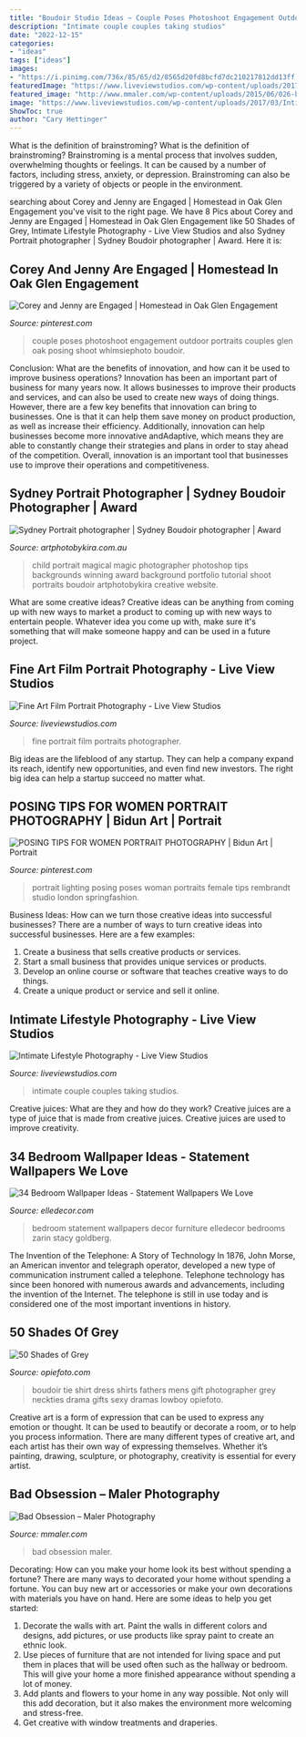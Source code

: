 ```yaml
---
title: "Boudoir Studio Ideas ~ Couple Poses Photoshoot Engagement Outdoor Portraits Couples Glen Oak Posing Shoot Whimsiephoto Boudoir"
description: "Intimate couple couples taking studios"
date: "2022-12-15"
categories:
- "ideas"
tags: ["ideas"]
images:
- "https://i.pinimg.com/736x/85/65/d2/8565d20fd8bcfd7dc210217812dd13ff.jpg"
featuredImage: "https://www.liveviewstudios.com/wp-content/uploads/2017/03/Intimate-Couple-Photography_0013.jpg"
featured_image: "http://www.mmaler.com/wp-content/uploads/2015/06/026-boudoir-sessions-branford-ct-maler-photography-bad-obsession.jpg"
image: "https://www.liveviewstudios.com/wp-content/uploads/2017/03/Intimate-Couple-Photography_0013.jpg"
ShowToc: true
author: "Cary Hettinger"
---
```



What is the definition of brainstroming?
What is the definition of brainstroming? Brainstroming is a mental process that involves sudden, overwhelming thoughts or feelings. It can be caused by a number of factors, including stress, anxiety, or depression. Brainstroming can also be triggered by a variety of objects or people in the environment.

	

		
searching about Corey and Jenny are Engaged | Homestead in Oak Glen Engagement you've visit to the right page. We have 8 Pics about Corey and Jenny are Engaged | Homestead in Oak Glen Engagement like 50 Shades of Grey, Intimate Lifestyle Photography - Live View Studios and also Sydney Portrait photographer | Sydney Boudoir photographer | Award. Here it is:
		
    
## Corey And Jenny Are Engaged | Homestead In Oak Glen Engagement

<img loading=lazy src="https://i.pinimg.com/originals/64/c0/85/64c085fcc0e30444e3ee211cb2ba1f30.jpg" onerror="this.onerror=null;this.src='https://tse2.mm.bing.net/th?id=OIP.TdqOUbsibdXCskE0B2io_QHaLH&amp;pid=15.1';" alt="Corey and Jenny are Engaged | Homestead in Oak Glen Engagement">

_Source: pinterest.com_

>couple poses photoshoot engagement outdoor portraits couples glen oak posing shoot whimsiephoto boudoir. 

	

Conclusion: What are the benefits of innovation, and how can it be used to improve business operations?
Innovation has been an important part of business for many years now. It allows businesses to improve their products and services, and can also be used to create new ways of doing things. However, there are a few key benefits that innovation can bring to businesses. One is that it can help them save money on product production, as well as increase their efficiency. Additionally, innovation can help businesses become more innovative andAdaptive, which means they are able to constantly change their strategies and plans in order to stay ahead of the competition. Overall, innovation is an important tool that businesses use to improve their operations and competitiveness.

    
## Sydney Portrait Photographer | Sydney Boudoir Photographer | Award

<img loading=lazy src="http://www.artphotobykira.com.au/nextgen/gallery/Portrait/Showcase/child-photography-tips-photo.jpg" onerror="this.onerror=null;this.src='https://tse3.mm.bing.net/th?id=OIP.5v-jUcl_J4XWmlIwsa3e2AHaE8&amp;pid=15.1';" alt="Sydney Portrait photographer | Sydney Boudoir photographer | Award">

_Source: artphotobykira.com.au_

>child portrait magical magic photographer photoshop tips backgrounds winning award background portfolio tutorial shoot portraits boudoir artphotobykira creative website. 

	

What are some creative ideas?
Creative ideas can be anything from coming up with new ways to market a product to coming up with new ways to entertain people. Whatever idea you come up with, make sure it's something that will make someone happy and can be used in a future project.

    
## Fine Art Film Portrait Photography - Live View Studios

<img loading=lazy src="https://www.liveviewstudios.com/wp-content/uploads/2016/09/Fine-Art-Film-Portrait-Photography_0040.jpg" onerror="this.onerror=null;this.src='https://tse1.mm.bing.net/th?id=OIP.XITOH8Uw3UiNmdBlT9mMoQHaJ3&amp;pid=15.1';" alt="Fine Art Film Portrait Photography - Live View Studios">

_Source: liveviewstudios.com_

>fine portrait film portraits photographer. 

	

Big ideas are the lifeblood of any startup. They can help a company expand its reach, identify new opportunities, and even find new investors. The right big idea can help a startup succeed no matter what.

    
## POSING TIPS FOR WOMEN PORTRAIT PHOTOGRAPHY | Bidun Art | Portrait

<img loading=lazy src="https://i.pinimg.com/736x/85/65/d2/8565d20fd8bcfd7dc210217812dd13ff.jpg" onerror="this.onerror=null;this.src='https://tse1.mm.bing.net/th?id=OIP.nc6vYOzn_sGjKTPqK34t-AHaLH&amp;pid=15.1';" alt="POSING TIPS FOR WOMEN PORTRAIT PHOTOGRAPHY | Bidun Art | Portrait">

_Source: pinterest.com_

>portrait lighting posing poses woman portraits female tips rembrandt studio london springfashion. 

	

Business Ideas: How can we turn those creative ideas into successful businesses?
There are a number of ways to turn creative ideas into successful businesses. Here are a few examples: 
1. Create a business that sells creative products or services.
2. Start a small business that provides unique services or products.
3. Develop an online course or software that teaches creative ways to do things. 
4. Create a unique product or service and sell it online.

    
## Intimate Lifestyle Photography - Live View Studios

<img loading=lazy src="https://www.liveviewstudios.com/wp-content/uploads/2017/03/Intimate-Couple-Photography_0013.jpg" onerror="this.onerror=null;this.src='https://tse3.mm.bing.net/th?id=OIP.yf9keRmXFESm7-3SjQnVjAHaJ3&amp;pid=15.1';" alt="Intimate Lifestyle Photography - Live View Studios">

_Source: liveviewstudios.com_

>intimate couple couples taking studios. 

	

Creative juices: What are they and how do they work?
Creative juices are a type of juice that is made from creative juices. Creative juices are used to improve creativity.

    
## 34 Bedroom Wallpaper Ideas - Statement Wallpapers We Love

<img loading=lazy src="https://hips.hearstapps.com/hmg-prod.s3.amazonaws.com/images/bennett-zfd-15-1582664482.jpg?crop=1xw:1xh;center,top&amp;resize=480:*" onerror="this.onerror=null;this.src='https://tse1.mm.bing.net/th?id=OIP.Y-Ba8R5GvFj-Y3Mw4C4B4gHaKq&amp;pid=15.1';" alt="34 Bedroom Wallpaper Ideas - Statement Wallpapers We Love">

_Source: elledecor.com_

>bedroom statement wallpapers decor furniture elledecor bedrooms zarin stacy goldberg. 

	

The Invention of the Telephone: A Story of Technology
In 1876, John Morse, an American inventor and telegraph operator, developed a new type of communication instrument called a telephone. Telephone technology has since been honored with numerous awards and advancements, including the invention of the Internet. The telephone is still in use today and is considered one of the most important inventions in history.

    
## 50 Shades Of Grey

<img loading=lazy src="http://opiefoto.com/images/7be5a2867e939a7eae2f71fc21dbd498.jpg" onerror="this.onerror=null;this.src='https://tse4.mm.bing.net/th?id=OIP.CGIWb2vqAi7vwI1q8nz6YgHaLH&amp;pid=15.1';" alt="50 Shades of Grey">

_Source: opiefoto.com_

>boudoir tie shirt dress shirts fathers mens gift photographer grey neckties drama gifts sexy dramas lowboy opiefoto. 

	

Creative art is a form of expression that can be used to express any emotion or thought. It can be used to beautify or decorate a room, or to help you process information. There are many different types of creative art, and each artist has their own way of expressing themselves. Whether it’s painting, drawing, sculpture, or photography, creativity is essential for every artist.

    
## Bad Obsession – Maler Photography

<img loading=lazy src="http://www.mmaler.com/wp-content/uploads/2015/06/026-boudoir-sessions-branford-ct-maler-photography-bad-obsession.jpg" onerror="this.onerror=null;this.src='https://tse1.mm.bing.net/th?id=OIP.KuYEpmd-5U617bzJM_1dowHaE8&amp;pid=15.1';" alt="Bad Obsession – Maler Photography">

_Source: mmaler.com_

>bad obsession maler. 

	

Decorating: How can you make your home look its best without spending a fortune?
There are many ways to decorated your home without spending a fortune. You can buy new art or accessories or make your own decorations with materials you have on hand. Here are some ideas to help you get started: 
1. Decorate the walls with art. Paint the walls in different colors and designs, add pictures, or use products like spray paint to create an ethnic look. 
2. Use pieces of furniture that are not intended for living space and put them in places that will be used often such as the hallway or bedroom. This will give your home a more finished appearance without spending a lot of money. 
3. Add plants and flowers to your home in any way possible. Not only will this add decoration, but it also makes the environment more welcoming and stress-free. 
4. Get creative with window treatments and draperies.

